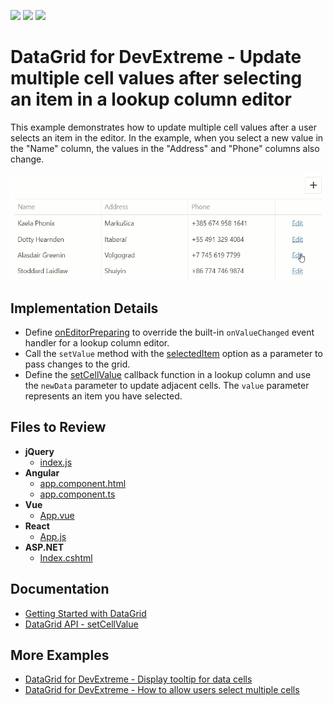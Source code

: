 <!-- default badges list -->
![](https://img.shields.io/endpoint?url=https://codecentral.devexpress.com/api/v1/VersionRange/320638680/20.2.4%2B)
[![](https://img.shields.io/badge/Open_in_DevExpress_Support_Center-FF7200?style=flat-square&logo=DevExpress&logoColor=white)](https://supportcenter.devexpress.com/ticket/details/T957230)
[![](https://img.shields.io/badge/📖_How_to_use_DevExpress_Examples-e9f6fc?style=flat-square)](https://docs.devexpress.com/GeneralInformation/403183)
<!-- default badges end -->
# DataGrid for DevExtreme - Update multiple cell values after selecting an item in a lookup column editor

This example demonstrates how to update multiple cell values after a user selects an item in the editor. In the example, when you select a new value in the "Name" column, the values in the "Address" and "Phone" columns also change.

![DataGrid with updated cell values](./datagrid-update-cell-values.gif)

## Implementation Details

- Define [onEditorPreparing](https://js.devexpress.com/Documentation/ApiReference/UI_Widgets/dxDataGrid/Configuration/#onEditorPreparing) to override the built-in `onValueChanged` event handler for a lookup column editor.
- Call the `setValue` method with the [selectedItem](https://js.devexpress.com/Documentation/ApiReference/UI_Widgets/dxSelectBox/Configuration/#selectedItem) option as a parameter to pass changes to the grid.  
- Define the [setCellValue](https://js.devexpress.com/Documentation/ApiReference/UI_Widgets/dxDataGrid/Configuration/columns/#setCellValue) callback function in a lookup column and use the `newData` parameter to update adjacent cells. The `value` parameter represents an item you have selected.

## Files to Review

- **jQuery**
    - [index.js](jQuery/index.js)    
- **Angular**
    - [app.component.html](Angular/src/app/app.component.html)
    - [app.component.ts](Angular/src/app/app.component.ts)  
- **Vue**
    - [App.vue](Vue/src/App.vue)
- **React**
    - [App.js](React/src/App.js)
- **ASP.NET**    
    - [Index.cshtml](ASP.NET/Views/Home/Index.cshtml)

## Documentation

- [Getting Started with DataGrid](https://js.devexpress.com/Documentation/Guide/UI_Components/DataGrid/Getting_Started_with_DataGrid/)
- [DataGrid API - setCellValue](https://js.devexpress.com/Documentation/ApiReference/UI_Widgets/dxDataGrid/Configuration/columns/#setCellValue)

## More Examples

- [DataGrid for DevExtreme - Display tooltip for data cells](https://github.com/DevExpress-Examples/devextreme-datagrid-display-tooltip-for-data-cells)
- [DataGrid for DevExtreme - How to allow users select multiple cells](https://github.com/DevExpress-Examples/devextreme-datagrid-multiple-cell-selection)


